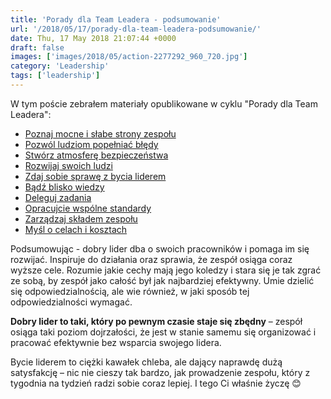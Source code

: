 ```yaml
---
title: 'Porady dla Team Leadera - podsumowanie'
url: '/2018/05/17/porady-dla-team-leadera-podsumowanie/'
date: Thu, 17 May 2018 21:07:44 +0000
draft: false
images: ['images/2018/05/action-2277292_960_720.jpg']
category: 'Leadership'
tags: ['leadership']
---
```


W tym poście zebrałem materiały opublikowane w cyklu "Porady dla Team Leadera":

 *   [Poznaj mocne i słabe strony zespołu](/2018/05/16/porady-dla-team-leadera-1-cechy-zespolu-bledy#cechy-zespolu)
 *   [Pozwól ludziom popełniać błędy](/2018/05/16/porady-dla-team-leadera-1-cechy-zespolu-bledy#bledy)
 *   [Stwórz atmosferę bezpieczeństwa](/2018/05/21/porady-dla-team-leadera-2-bezpieczenstwo-rozwoj#bezpieczenstwo)
 *   [Rozwijaj swoich ludzi](/2018/05/21/porady-dla-team-leadera-2-bezpieczenstwo-rozwoj#rozwoj)
 *   [Zdaj sobie sprawę z bycia liderem](/2018/05/27/porady-dla-team-leadera-3-bycie-liderem-i-bliskosc-wiedzy#bycie-liderem)
 *   [Bądź blisko wiedzy](/2018/05/27/porady-dla-team-leadera-3-bycie-liderem-i-bliskosc-wiedzy#bliskosc-wiedzy)
 *   [Deleguj zadania](/2018/06/11/porady-dla-team-leadera-4-delegacja-i-standardy/#delegacja)
 *   [Opracujcie wspólne standardy](/2018/06/11/porady-dla-team-leadera-4-delegacja-i-standardy/#standardy)
 *   [Zarządzaj składem zespołu](/2018/06/26/porady-dla-team-leadera-5-sklad-zespolu-cele-i-koszty#sklad-zespolu)
 *   [Myśl o celach i kosztach](/2018/06/26/porady-dla-team-leadera-5-sklad-zespolu-cele-i-koszty/#cele-koszty)

Podsumowując - dobry lider dba o swoich pracowników i pomaga im się rozwijać. Inspiruje do działania oraz sprawia, że zespół osiąga coraz wyższe cele. Rozumie jakie cechy mają jego koledzy i stara się je tak zgrać ze sobą, by zespół jako całość był jak najbardziej efektywny. Umie dzielić się odpowiedzialnością, ale wie również, w jaki sposób tej odpowiedzialności wymagać.

**Dobry lider to taki, który po pewnym czasie staje się zbędny** – zespół osiąga taki poziom dojrzałości, że jest w stanie samemu się organizować i pracować efektywnie bez wsparcia swojego lidera.

Bycie liderem to ciężki kawałek chleba, ale dający naprawdę dużą satysfakcję – nic nie cieszy tak bardzo, jak prowadzenie zespołu, który z tygodnia na tydzień radzi sobie coraz lepiej. I tego Ci właśnie życzę 😊